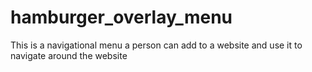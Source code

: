 # hamburger_overlay_menu
 This is a navigational menu a person can add to a website and use it to navigate around the website